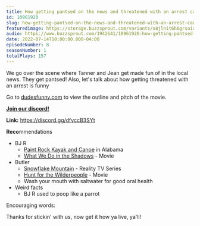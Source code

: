 ```yaml
---
title: How getting pantsed on the news and threatened with an arrest can be funny
id: 10961920
slug: how-getting-pantsed-on-the-news-and-threatened-with-an-arrest-can-be-funny
featuredimage: https://storage.buzzsprout.com/variants/o8jlnit6h6grsaix3s6v6cr4dlbq/60854458c4d1acdf4e1c2f79c4137142d85d78e379bdafbd69bd34c85f5819ad.jpg
audio: https://www.buzzsprout.com/1942641/10961920-how-getting-pantsed-on-the-news-and-threatened-with-an-arrest-can-be-funny.mp3
date: 2022-07-14T10:00:00.000-04:00
episodeNumber: 8
seasonNumber: 1
totalPlays: 157
---
```

We go over the scene where Tanner and Jean get made fun of in the local news. They get pantsed! Also, let's talk about how getting threatened with an arrest is funny  
  
Go to [dudesfunny.com](https://www.dudesfunny.com/) to view the outline and pitch of the movie.

[**Join our discord!**](https://discord.gg/dfvccB3SYt)

**Link:** <https://discord.gg/dfvccB3SYt>

**Reco**mmendations

* BJ R  
   * [Paint Rock Kayak and Canoe](https://paintrockcanoe.com/) in Alabama  
   * [What We Do in the Shadows](https://www.imdb.com/title/tt3416742/) \- Movie
* Butler  
   * [Snowflake Mountain](https://www.imdb.com/title/tt15292870/) \- Reality TV Series  
   * [Hunt for the Wilderpeople](https://www.imdb.com/title/tt4698684/) \- Movie  
   * Wash your mouth with saltwater for good oral health
* Weird facts  
   * BJ R used to poop like a parrot

Encouraging words:

Thanks for stickin' with us, now get it how ya live, ya'll!